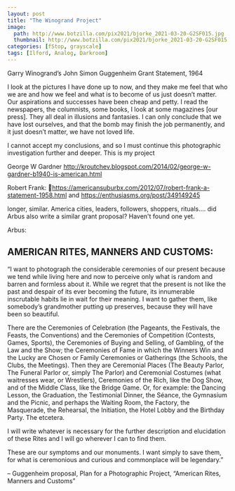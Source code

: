 ```yaml
---
layout: post
title: "The Winogrand Project"
image:
  path: http://www.botzilla.com/pix2021/bjorke_2021-03-20-G2SF015.jpg
  thumbnail: http://www.botzilla.com/pix2021/bjorke_2021-03-20-G2SF015.jpg
categories: [fStop, grayscale]
tags: [Ilford, Analog, Darkroom]
---
```





Garry Winogrand’s John Simon Guggenheim Grant Statement, 1964

I look at the pictures I have done up to now, and they make me feel that who we are and how we feel and what is to become of us just doesn’t matter. Our aspirations and successes have been cheap and petty. I read the newspapers, the columnists, some books, I look at some magazines [our press]. They all deal in illusions and fantasies. I can only conclude that we have lost ourselves, and that the bomb may finish the job permanently, and it just doesn’t matter, we have not loved life.

I cannot accept my conclusions, and so I must continue this photographic investigation further and deeper. This is my project


George W Gardner http://kroutchev.blogspot.com/2014/02/george-w-gardner-b1940-is-american.html

Robert Frank: https://americansuburbx.com/2012/07/robert-frank-a-statement-1958.html and https://enthusiasms.org/post/349149245

longer, similar. America cities, leaders, followers, shoppers, rituals.... did Arbus also write a similar grant proposal? Haven't found one yet.

Arbus:

## AMERICAN RITES, MANNERS AND CUSTOMS:

“I want to photograph the considerable ceremonies of our present because we tend while living here and now to perceive only what is random and barren and formless about it. While we regret that the present is not like the past and despair of its ever becoming the future, its innumerable inscrutable habits lie in wait for their meaning. I want to gather them, like somebody’s grandmother putting up preserves, because they will have been so beautiful.

There are the Ceremonies of Celebration (the Pageants, the Festivals, the Feasts, the Conventions) and the Ceremonies of Competition (Contests, Games, Sports), the Ceremonies of Buying and Selling, of Gambling, of the Law and the Show; the Ceremonies of Fame in which the Winners Win and the Lucky are Chosen or Family Ceremonies or Gatherings (the Schools, the Clubs, the Meetings). Then they are Ceremonial Places (The Beauty Parlor, The Funeral Parlor or, simply The Parlor) and Ceremonial Costumes (what waitresses wear, or Wrestlers), Ceremonies of the Rich, like the Dog Show, and of the Middle Class, like the Bridge Game. Or, for example: the Dancing Lesson, the Graduation, the Testimonial Dinner, the Séance, the Gymnasium and the Picnic, and perhaps the Waiting Room, the Factory, the Masquerade, the Rehearsal, the Initiation, the Hotel Lobby and the Birthday Party. The etcetera.

I will write whatever is necessary for the further description and elucidation of these Rites and I will go wherever I can to find them.

These are our symptoms and our monuments. I want simply to save them, for what is ceremonious and curious and commonplace will be legendary.”

– Guggenheim proposal, Plan for a Photographic Project, “American Rites, Manners and Customs”